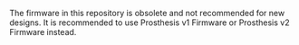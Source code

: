 The firmware in this repository is obsolete and not recommended for new designs. It is recommended to use Prosthesis v1 Firmware or Prosthesis v2 Firmware instead.
